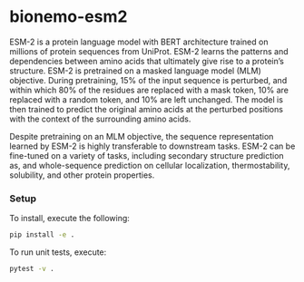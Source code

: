 # bionemo-esm2

ESM-2 is a protein language model with BERT architecture trained on millions of protein sequences from UniProt. ESM-2 learns the patterns and dependencies between amino acids that ultimately give rise to a protein’s structure. ESM-2 is pretrained on a masked language model (MLM) objective. During pretraining, 15% of the input sequence is perturbed, and within which 80% of the residues are replaced with a mask token, 10% are replaced with a random token, and 10% are left unchanged. The model is then trained to predict the original amino acids at the perturbed positions with the context of the surrounding amino acids.

Despite pretraining on an MLM objective, the sequence representation learned by ESM-2 is highly transferable to downstream tasks. ESM-2 can be fine-tuned on a variety of tasks, including secondary structure prediction as, and whole-sequence prediction on cellular localization, thermostability, solubility, and other protein properties.

### Setup

To install, execute the following:

```bash
pip install -e .
```

To run unit tests, execute:

```bash
pytest -v .
```
